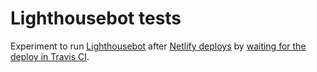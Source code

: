 # Lighthousebot tests

Experiment to run [Lighthousebot](https://github.com/GoogleChromeLabs/lighthousebot) after [Netlify deploys](https://www.netlify.com/blog/2016/07/20/introducing-deploy-previews-in-netlify/) by [waiting for the deploy in Travis CI](.travis.yml).